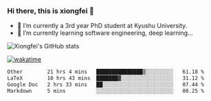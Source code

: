 ### Hi there, this is xiongfei 👋


- 🔭 I’m currently a 3rd year PhD student at Kyushu University.
- 🌱 I’m currently learning software engineering, deep learning...

<!--
**X1on9f31/X1on9f31** is a ✨ _special_ ✨ repository because its `README.md` (this file) appears on your GitHub profile.
Here are some ideas to get you started:
-->

![Xiongfei's GitHub stats](https://github-readme-stats.vercel.app/api?username=X1on9f31)


[![wakatime](https://wakatime.com/badge/user/9e8d5516-d162-43e7-9563-87295d455a71.svg)](https://wakatime.com/@9e8d5516-d162-43e7-9563-87295d455a71)

<!--START_SECTION:waka-->

```txt
Other        21 hrs 4 mins   ███████████████▒░░░░░░░░░   61.18 %
LaTeX        10 hrs 43 mins  ███████▓░░░░░░░░░░░░░░░░░   31.12 %
Google Doc   2 hrs 33 mins   ██░░░░░░░░░░░░░░░░░░░░░░░   07.44 %
Markdown     5 mins          ░░░░░░░░░░░░░░░░░░░░░░░░░   00.25 %
```

<!--END_SECTION:waka-->

